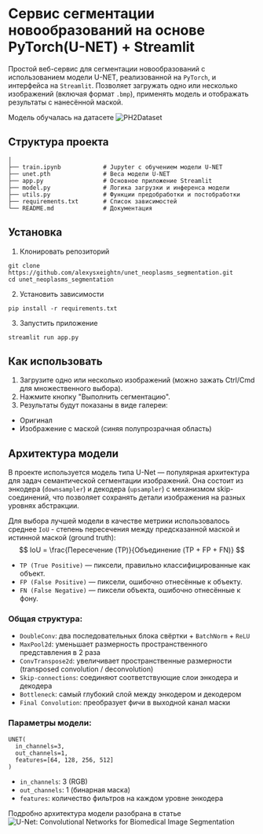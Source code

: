 # Сервис сегментации новообразований на основе PyTorch(U-NET) + Streamlit

Простой веб-сервис для сегментации новообразований с использованием модели U-NET, реализованной на `PyTorch`, и интерфейса на `Streamlit`. Позволяет загружать одно или несколько изображений (включая формат `.bmp`), применять модель и отображать результаты с нанесённой маской.

Модель обучалась на датасете ![PH2Dataset](https://www.kaggle.com/datasets/kanametov/ph2dataset)

## Структура проекта

```
│
├── train.ipynb            # Jupyter с обучением модели U-NET
├── unet.pth               # Веса модели U-NET
├── app.py                 # Основное приложение Streamlit
├── model.py               # Логика загрузки и инференса модели
├── utils.py               # Функции предобработки и постобработки
├── requirements.txt       # Список зависимостей
└── README.md              # Документация
```

## Установка

1. Клонировать репозиторий
```
git clone https://github.com/alexysxeightn/unet_neoplasms_segmentation.git
cd unet_neoplasms_segmentation
```

2. Установить зависимости
```
pip install -r requirements.txt
```

3. Запустить приложение
```
streamlit run app.py
```

## Как использовать

1. Загрузите одно или несколько изображений (можно зажать Ctrl/Cmd для множественного выбора).
2. Нажмите кнопку "Выполнить сегментацию".
3. Результаты будут показаны в виде галереи:
- Оригинал
- Изображение с маской (синяя полупрозрачная область)

## Архитектура модели

В проекте используется модель типа U-Net — популярная архитектура для задач семантической сегментации изображений. Она состоит из энкодера (`downsampler`) и декодера (`upsampler`) с механизмом skip-соединений, что позволяет сохранять детали изображения на разных уровнях абстракции.

Для выбора лучшей модели в качестве метрики использовалось среднее `IoU` - степень пересечения между предсказанной маской и истинной маской (ground truth):
$$
IoU = \frac{Пересечение (TP)}{Объединение (TP + FP + FN)}
$$
- `TP (True Positive)` — пиксели, правильно классифицированные как объект.
- `FP (False Positive)` — пиксели, ошибочно отнесённые к объекту.
- `FN (False Negative)` — пиксели объекта, ошибочно отнесённые к фону.

### Общая структура:
- `DoubleConv`: два последовательных блока свёртки + `BatchNorm` + `ReLU`
- `MaxPool2d`: уменьшает размерность пространственного представления в 2 раза
- `ConvTranspose2d`: увеличивает пространственные размерности (transposed convolution / deconvolution)
- `Skip-connections`: соединяют соответствующие слои энкодера и декодера
- `Bottleneck`: самый глубокий слой между энкодером и декодером
- `Final Convolution`: преобразует фичи в выходной канал маски

### Параметры модели:
```
UNET(
  in_channels=3,
  out_channels=1,
  features=[64, 128, 256, 512]
)
```
- `in_channels`: 3 (RGB)
- `out_channels`: 1 (бинарная маска)
- `features`: количество фильтров на каждом уровне энкодера

Подробно архитектура модели разобрана в статье ![U-Net: Convolutional Networks for Biomedical Image Segmentation](https://arxiv.org/abs/1505.04597)